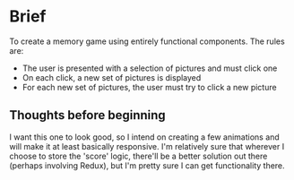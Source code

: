 # Brief

To create a memory game using entirely functional components. The rules are:

- The user is presented with a selection of pictures and must click one
- On each click, a new set of pictures is displayed
- For each new set of pictures, the user must try to click a new picture

## Thoughts before beginning

I want this one to look good, so I intend on creating a few animations and will make it at least basically responsive. I'm relatively sure that wherever I choose to store the 'score' logic, there'll be a better solution out there (perhaps involving Redux), but I'm pretty sure I can get functionality there.
